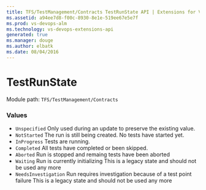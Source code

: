 ```yaml
---
title: TFS/TestManagement/Contracts TestRunState API | Extensions for Visual Studio Team Services
ms.assetid: a94ee7d8-f00c-8930-8e1e-519ee67e5e7f
ms.prod: vs-devops-alm
ms.technology: vs-devops-extensions-api
generated: true
ms.manager: douge
ms.author: elbatk
ms.date: 08/04/2016
---
```


# TestRunState

Module path: `TFS/TestManagement/Contracts`

### Values

* `Unspecified` Only used during an update to preserve the existing value.
* `NotStarted` The run is still being created.  No tests have started yet.
* `InProgress` Tests are running.
* `Completed` All tests have completed or been skipped.
* `Aborted` Run is stopped and remaing tests have been aborted
* `Waiting` Run is currently initializing This is a legacy state and should not be used any more
* `NeedsInvestigation` Run requires investigation because of a test point failure This is a legacy state and should not be used any more
